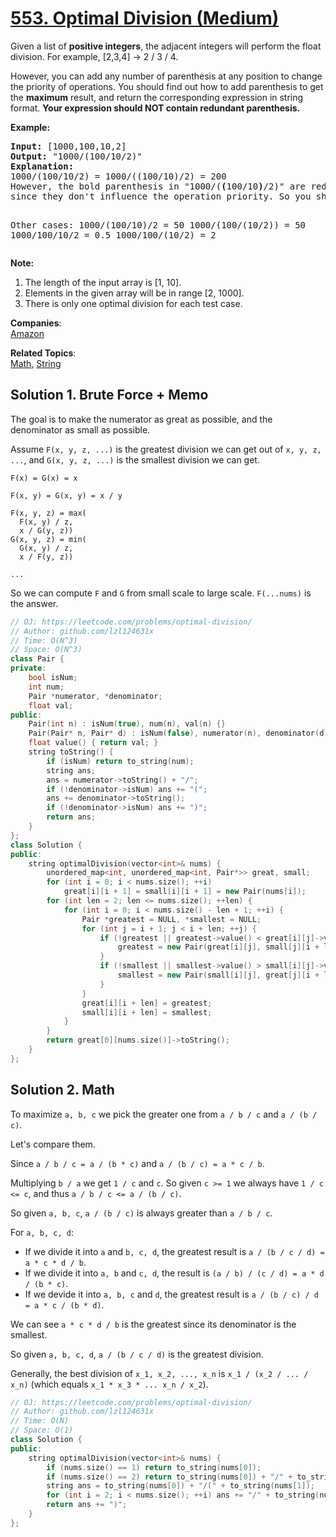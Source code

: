 # [553. Optimal Division (Medium)](https://leetcode.com/problems/optimal-division/)

<p>Given a list of <b>positive integers</b>, the adjacent integers will perform the float division. For example, [2,3,4] -&gt; 2 / 3 / 4.</p>

<p>However, you can add any number of parenthesis at any position to change the priority of operations. You should find out how to add parenthesis to get the <b>maximum</b> result, and return the corresponding expression in string format. <b>Your expression should NOT contain redundant parenthesis.</b></p>

<p><b>Example:</b><br>
</p><pre><b>Input:</b> [1000,100,10,2]
<b>Output:</b> "1000/(100/10/2)"
<b>Explanation:</b>
1000/(100/10/2) = 1000/((100/10)/2) = 200
However, the bold parenthesis in "1000/(<b>(</b>100/10<b>)</b>/2)" are redundant, <br>since they don't influence the operation priority. So you should return "1000/(100/10/2)". 

Other cases:
1000/(100/10)/2 = 50
1000/(100/(10/2)) = 50
1000/100/10/2 = 0.5
1000/100/(10/2) = 2
</pre>
<p></p>

<p><b>Note:</b>
</p><ol>
<li>The length of the input array is [1, 10].</li>
<li>Elements in the given array will be in range [2, 1000].</li>
<li>There is only one optimal division for each test case.</li>
</ol>
<p></p>

**Companies**:  
[Amazon](https://leetcode.com/company/amazon)

**Related Topics**:  
[Math](https://leetcode.com/tag/math/), [String](https://leetcode.com/tag/string/)

## Solution 1. Brute Force + Memo

The goal is to make the numerator as great as possible, and the denominator as small as possible.

Assume `F(x, y, z, ...)` is the greatest division we can get out of `x, y, z, ...`, and `G(x, y, z, ...)` is the smallest division we can get.

```
F(x) = G(x) = x

F(x, y) = G(x, y) = x / y

F(x, y, z) = max(
  F(x, y) / z,
  x / G(y, z))
G(x, y, z) = min(
  G(x, y) / z,
  x / F(y, z))

...
```

So we can compute `F` and `G` from small scale to large scale. `F(...nums)` is the answer.

```cpp
// OJ: https://leetcode.com/problems/optimal-division/
// Author: github.com/lzl124631x
// Time: O(N^3)
// Space: O(N^3)
class Pair {
private:
    bool isNum;
    int num;
    Pair *numerator, *denominator;
    float val;
public:
    Pair(int n) : isNum(true), num(n), val(n) {}
    Pair(Pair* n, Pair* d) : isNum(false), numerator(n), denominator(d), val(numerator->val / denominator->val) {}
    float value() { return val; }
    string toString() {
        if (isNum) return to_string(num);
        string ans;
        ans = numerator->toString() + "/";
        if (!denominator->isNum) ans += "(";
        ans += denominator->toString();
        if (!denominator->isNum) ans += ")";
        return ans;
    }
};
class Solution {
public:
    string optimalDivision(vector<int>& nums) {
        unordered_map<int, unordered_map<int, Pair*>> great, small;
        for (int i = 0; i < nums.size(); ++i)
            great[i][i + 1] = small[i][i + 1] = new Pair(nums[i]);
        for (int len = 2; len <= nums.size(); ++len) {
            for (int i = 0; i < nums.size() - len + 1; ++i) {
                Pair *greatest = NULL, *smallest = NULL;
                for (int j = i + 1; j < i + len; ++j) {
                    if (!greatest || greatest->value() < great[i][j]->value() / small[j][i + len]->value()) {
                        greatest = new Pair(great[i][j], small[j][i + len]);
                    }
                    if (!smallest || smallest->value() > small[i][j]->value() / great[j][i + len]->value()) {
                        smallest = new Pair(small[i][j], great[j][i + len]);
                    }
                }
                great[i][i + len] = greatest;
                small[i][i + len] = smallest;
            }
        }
        return great[0][nums.size()]->toString();
    }
};
```

## Solution 2. Math

To maximize `a, b, c` we pick the greater one from `a / b / c` and `a / (b / c)`.

Let's compare them.

Since `a / b / c = a / (b * c)` and `a / (b / c) = a * c / b`.

Multiplying `b / a` we get `1 / c` and `c`. So given `c >= 1` we always have `1 / c <= c`, and thus `a / b / c <= a / (b / c)`.

So given `a, b, c`, `a / (b / c)` is always greater than `a / b / c`.

For `a, b, c, d`:
* If we divide it into `a` and `b, c, d`, the greatest result is `a / (b / c / d) = a * c * d / b`.
* If we divide it into `a, b` and `c, d`, the result is `(a / b) / (c / d) = a * d / (b * c)`.
* If we devide it into `a, b, c` and `d`, the greatest result is `a / (b / c) / d = a * c / (b * d)`.

We can see `a * c * d / b` is the greatest since its denominator is the smallest.

So given `a, b, c, d`, `a / (b / c / d)` is the greatest division.

Generally, the best division of `x_1, x_2, ..., x_n` is `x_1 / (x_2 / ... / x_n)` (which equals `x_1 * x_3 * ... x_n / x_2`).

```cpp
// OJ: https://leetcode.com/problems/optimal-division/
// Author: github.com/lzl124631x
// Time: O(N)
// Space: O(1)
class Solution {
public:
    string optimalDivision(vector<int>& nums) {
        if (nums.size() == 1) return to_string(nums[0]);
        if (nums.size() == 2) return to_string(nums[0]) + "/" + to_string(nums[1]);
        string ans = to_string(nums[0]) + "/(" + to_string(nums[1]);
        for (int i = 2; i < nums.size(); ++i) ans += "/" + to_string(nums[i]);
        return ans += ")";
    }
};
```